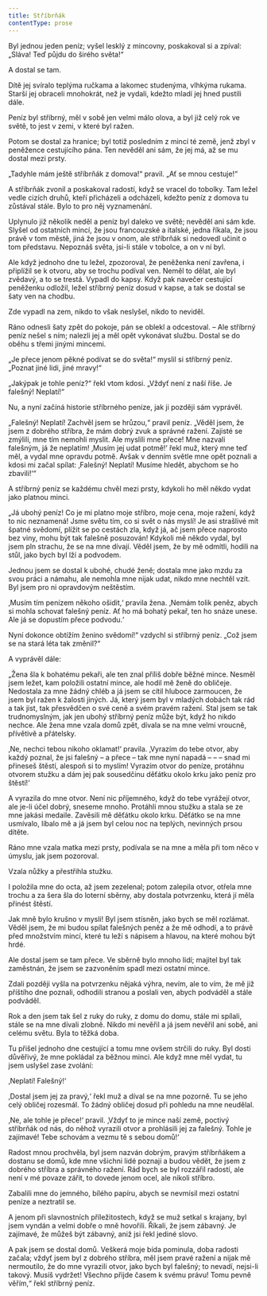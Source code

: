 ```yaml
---
title: Stříbrňák
contentType: prose
---
```


<section>

Byl jednou jeden peníz; vyšel lesklý z mincovny, poskakoval si a zpíval: „Sláva! Teď půjdu do širého světa!“

A dostal se tam.

Dítě jej svíralo teplýma ručkama a lakomec studenýma, vlhkýma rukama. Starší jej obraceli mnohokrát, než je vydali, kdežto mladí jej hned pustili dále.

Peníz byl stříbrný, měl v sobě jen velmi málo olova, a byl již celý rok ve světě, to jest v zemi, v které byl ražen.

Potom se dostal za hranice; byl totiž posledním z mincí té země, jenž zbyl v peněžence cestujícího pána. Ten nevěděl ani sám, že jej má, až se mu dostal mezi prsty.

„Tadyhle mám ještě stříbrňák z domova!“ pravil. „Ať se mnou cestuje!“

A stříbrňák zvonil a poskakoval radostí, když se vracel do tobolky. Tam ležel vedle cizích druhů, kteří přicházeli a odcházeli, kdežto peníz z domova tu zůstával stále. Bylo to pro něj vyznamenání.

Uplynulo již několik neděl a peníz byl daleko ve světě; nevěděl ani sám kde. Slyšel od ostatních mincí, že jsou francouzské a italské, jedna říkala, že jsou právě v tom městě, jiná že jsou v onom, ale stříbrňák si nedovedl učinit o tom představu. Nepoznáš světa, jsi-li stále v tobolce, a on v ní byl.

Ale když jednoho dne tu ležel, zpozoroval, že peněženka není zavřena, i připlížil se k otvoru, aby se trochu podíval ven. Neměl to dělat, ale byl zvědavý, a to se trestá. Vypadl do kapsy. Když pak navečer cestující peněženku odložil, ležel stříbrný peníz dosud v kapse, a tak se dostal se šaty ven na chodbu.

Zde vypadl na zem, nikdo to však neslyšel, nikdo to neviděl.

Ráno odnesli šaty zpět do pokoje, pán se oblekl a odcestoval. – Ale stříbrný peníz nešel s ním; nalezli jej a měl opět vykonávat službu. Dostal se do oběhu s třemi jinými mincemi.

„Je přece jenom pěkné podívat se do světa!“ myslil si stříbrný peníz. „Poznat jiné lidi, jiné mravy!“

„Jakýpak je tohle peníz?“ řekl vtom kdosi. „Vždyť není z naší říše. Je falešný! Neplatí!“

Nu, a nyní začíná historie stříbrného peníze, jak ji později sám vyprávěl.

„Falešný! Neplatí! Zachvěl jsem se hrůzou,“ pravil peníz. „Věděl jsem, že jsem z dobrého stříbra, že mám dobrý zvuk a správné ražení. Zajisté se zmýlili, mne tím nemohli myslit. Ale myslili mne přece! Mne nazvali falešným, já že neplatím! ‚Musím jej udat potmě!‘ řekl muž, který mne teď měl, a vydal mne opravdu potmě. Avšak v denním světle mne opět poznali a kdosi mi začal spílat: ‚Falešný! Neplatí! Musíme hledět, abychom se ho zbavili!‘“

A stříbrný peníz se každému chvěl mezi prsty, kdykoli ho měl někdo vydat jako platnou minci.

„Já ubohý peníz! Co je mi platno moje stříbro, moje cena, moje ražení, když to nic neznamená! Jsme světu tím, co si svět o nás myslí! Je asi strašlivé mít špatné svědomí, plížit se po cestách zla, když já, ač jsem přece naprosto bez viny, mohu být tak falešně posuzován! Kdykoli mě někdo vydal, byl jsem pln strachu, že se na mne dívají. Věděl jsem, že by mě odmítli, hodili na stůl, jako bych byl lží a podvodem.

Jednou jsem se dostal k ubohé, chudé ženě; dostala mne jako mzdu za svou práci a námahu, ale nemohla mne nijak udat, nikdo mne nechtěl vzít. Byl jsem pro ni opravdovým neštěstím.

‚Musím tím penízem někoho ošidit,‘ pravila žena. ‚Nemám tolik peněz, abych si mohla schovat falešný peníz. Ať ho má bohatý pekař, ten ho snáze unese. Ale já se dopustím přece podvodu.‘

Nyní dokonce obtížím ženino svědomí!“ vzdychl si stříbrný peníz. „Což jsem se na stará léta tak změnil?“

A vyprávěl dále:

„Žena šla k bohatému pekaři, ale ten znal příliš dobře běžné mince. Nesměl jsem ležet, kam položili ostatní mince, ale hodil mě ženě do obličeje. Nedostala za mne žádný chléb a já jsem se cítil hluboce zarmoucen, že jsem byl ražen k žalosti jiných. Já, který jsem byl v mladých dobách tak rád a tak jist, tak přesvědčen o své ceně a svém pravém ražení. Stal jsem se tak trudnomyslným, jak jen ubohý stříbrný peníz může být, když ho nikdo nechce. Ale žena mne vzala domů zpět, dívala se na mne velmi vroucně, přívětivě a přátelsky.

‚Ne, nechci tebou nikoho oklamat!‘ pravila. ‚Vyrazím do tebe otvor, aby každý poznal, že jsi falešný – a přece – tak mne nyní napadá – – – snad mi přineseš štěstí, alespoň si to myslím! Vyrazím otvor do peníze, protáhnu otvorem stužku a dám jej pak sousedčinu děťátku okolo krku jako peníz pro štěstí!‘

A vyrazila do mne otvor. Není nic příjemného, když do tebe vyrážejí otvor, ale je-li účel dobrý, sneseme mnoho. Protáhli mnou stužku a stala se ze mne jakási medaile. Zavěsili mě děťátku okolo krku. Děťátko se na mne usmívalo, líbalo mě a já jsem byl celou noc na teplých, nevinných prsou dítěte.

Ráno mne vzala matka mezi prsty, podívala se na mne a měla při tom něco v úmyslu, jak jsem pozoroval.

Vzala nůžky a přestřihla stužku.

I položila mne do octa, až jsem zezelenal; potom zalepila otvor, otřela mne trochu a za šera šla do loterní sběrny, aby dostala potvrzenku, která jí měla přinést štěstí.

Jak mně bylo krušno v mysli! Byl jsem stísněn, jako bych se měl rozlámat. Věděl jsem, že mi budou spílat falešných peněz a že mě odhodí, a to právě před množstvím mincí, které tu leží s nápisem a hlavou, na které mohou být hrdé.

Ale dostal jsem se tam přece. Ve sběrně bylo mnoho lidí; majitel byl tak zaměstnán, že jsem se zazvoněním spadl mezi ostatní mince.

Zdali později vyšla na potvrzenku nějaká výhra, nevím, ale to vím, že mě již příštího dne poznali, odhodili stranou a poslali ven, abych podváděl a stále podváděl.

Rok a den jsem tak šel z ruky do ruky, z domu do domu, stále mi spílali, stále se na mne dívali zlobně. Nikdo mi nevěřil a já jsem nevěřil ani sobě, ani celému světu. Byla to těžká doba.

Tu přišel jednoho dne cestující a tomu mne ovšem strčili do ruky. Byl dosti důvěřivý, že mne pokládal za běžnou minci. Ale když mne měl vydat, tu jsem uslyšel zase zvolání:

‚Neplatí! Falešný!‘

‚Dostal jsem jej za pravý,‘ řekl muž a díval se na mne pozorně. Tu se jeho celý obličej rozesmál. To žádný obličej dosud při pohledu na mne neudělal.

‚Ne, ale tohle je přece!‘ pravil. ‚Vždyť to je mince naší země, poctivý stříbrňák od nás, do něhož vyrazili otvor a prohlásili jej za falešný. Tohle je zajímavé! Tebe schovám a vezmu tě s sebou domů!‘

Radost mnou prochvěla, byl jsem nazván dobrým, pravým stříbrňákem a dostanu se domů, kde mne všichni lidé poznají a budou vědět, že jsem z dobrého stříbra a správného ražení. Rád bych se byl rozzářil radostí, ale není v mé povaze zářit, to dovede jenom ocel, ale nikoli stříbro.

Zabalili mne do jemného, bílého papíru, abych se nevmísil mezi ostatní peníze a neztratil se.

A jenom při slavnostních příležitostech, když se muž setkal s krajany, byl jsem vyndán a velmi dobře o mně hovořili. Říkali, že jsem zábavný. Je zajímavé, že můžeš být zábavný, aniž jsi řekl jediné slovo.

A pak jsem se dostal domů. Veškerá moje bída pominula, doba radosti začala; vždyť jsem byl z dobrého stříbra, měl jsem pravé ražení a nijak mě nermoutilo, že do mne vyrazili otvor, jako bych byl falešný; to nevadí, nejsi-li takový. Musíš vydržet! Všechno přijde časem k svému právu! Tomu pevně věřím,“ řekl stříbrný peníz.

</section>
